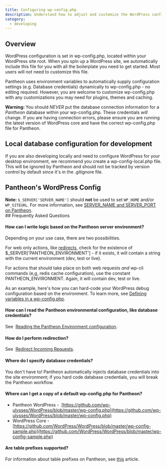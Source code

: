```yaml
---
title: Configuring wp-config.php
description: Understand how to adjust and customize the WordPress configuration file for your Pantheon site.
category:
  - developing
---
```

## Overview

WordPress configuration is set in wp-config.php, located within your WordPress site root. When you spin up a WordPress site, we automatically include this file for you with all the boilerplate you need to get started. Most users will not need to customize this file.

Pantheon uses environment variables to automatically supply configuration settings (e.g. Database credentials) dynamically to wp-config.php - no editing required. However, you are welcome to customize wp-config.php with any customizations you may need for plugins, themes and caching.

<div class="alert alert-danger" role="alert"><strong>Warning: </strong>You should <em>NEVER</em> put the database connection information for a <em>Pantheon</em> database within your wp-config.php. These credentials <em>will</em> change. If you are having connection errors, please ensure you are running the latest version of WordPress core and have the correct wp-config.php file for Pantheon.</div>

## Local database configuration for development

If you are also developing locally and need to configure WordPress for your desktop environment, we recommend you create a wp-config-local.php file. This will be ignored by Pantheon and should not be tracked by version control by default since it's in the .gitignore file.

## Pantheon's WordPress Config
<script src="https://gist.github.com/joshkoenig/9646205.js"></script>
<div class="alert alert-warning" role="alert"><strong>Note: </strong><code>$_SERVER['SERVER_NAME']</code> should <strong>not</strong> be used to set <code>WP_HOME</code> and/or <code>WP_SITEURL</code>. For more information, see <a href="/docs/articles/sites/code/server_name-and-server_port/">SERVER_NAME and SERVER_PORT on Pantheon</a>.</div>
## Frequently Asked Questions

#### How can I write logic based on the Pantheon server environment?

Depending on your use case, there are two possibilities.

For web only actions, like [redirects](/docs/articles/sites/code/redirect-incoming-requests), check for the existence of $\_SERVER['PANTHEON\_ENVIRONMENT'] - if it exists, it will contain a string with the current environment (dev, test or live).

<script src="https://gist.github.com/timani/6bd845402c7f8d0939a4.js"></script>

For actions that should take place on both web requests _and_ wp-cli commands (e,g, redis cache configuration), use the constant ​PANTHEON\_ENVIRONMENT. Again, it will contain dev, test or live.

<script src="https://gist.github.com/timani/f5600ecff83399da5069.js"></script>

As an example, here's how you can hard-code your WordPress debug configuration based on the environment. To learn more, see [Defining variables in a wp-config.php](http://codex.wordpress.org/Editing_wp-config.php).

<script src="https://gist.github.com/timani/3e7f882c5ca49709b4e4.js"></script>
#### How can I read the Pantheon environmental configuration, like database credentials?

See  [Reading the Pantheon Environment configuration](/docs/articles/sites/code/reading-pantheon-environment-configuration/).

#### How do I perform redirection?

See  [Redirect Incoming Requests](/docs/articles/sites/code/redirect-incoming-requests).

#### Where do I specify database credentials?

You don't have to! Pantheon automatically injects database credentials into the site environment; if you hard code database credentials, you will break the Pantheon workflow.

#### Where can I get a copy of a default wp-config.php for Pantheon?

- Pantheon WordPress -  [https://github.com/wp-ulysses/WordPress/blob/master/wp-config.php](https://github.com/wp-ulysses/WordPress/blob/master/wp-config.php)
- WordPress Core -   [https://github.com/WordPress/WordPress/blob/master/wp-config-sample.php](https://github.com/WordPress/WordPress/blob/master/wp-config-sample.php)

#### Are table prefixes supported?

For information about table prefixes on Pantheon, see [this](/docs/articles/drupal/importing-an-existing-drupal-site-to-pantheon#importing-an-existing-site#table-prefixes) article.

